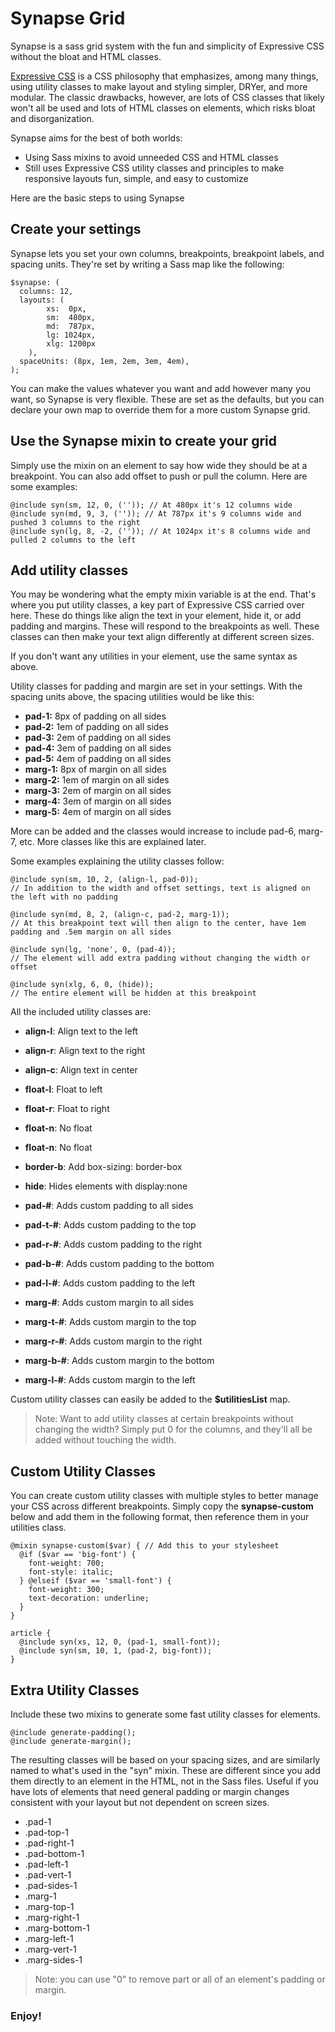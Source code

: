 # Synapse Grid

Synapse is a sass grid system with the fun and simplicity of Expressive CSS without the bloat and HTML classes.

[Expressive CSS](http://johnpolacek.github.io/expressive-css/) is a CSS philosophy that emphasizes, among many things, using utility classes to make layout and styling simpler, DRYer, and more modular. The classic drawbacks, however, are lots of CSS classes that likely won't all be used and lots of HTML classes on elements, which risks bloat and disorganization.

Synapse aims for the best of both worlds:
* Using Sass mixins to avoid unneeded CSS and HTML classes
* Still uses Expressive CSS utility classes and principles to make responsive layouts fun, simple, and easy to customize

Here are the basic steps to using Synapse

## Create your settings
Synapse lets you set your own columns, breakpoints, breakpoint labels, and spacing units. They're set by writing a Sass map like the following:

```
$synapse: (
  columns: 12,
  layouts: (
        xs:  0px,
        sm:  480px, 
        md:  787px,
        lg: 1024px,
        xlg: 1200px
    ),
  spaceUnits: (8px, 1em, 2em, 3em, 4em),
);
```

You can make the values whatever you want and add however many you want, so Synapse is very flexible. These are set as the defaults, but you can declare your own map to override them for a more custom Synapse grid.

## Use the Synapse mixin to create your grid

Simply use the mixin on an element to say how wide they should be at a breakpoint. You can also add offset to push or pull the column. Here are some examples:
```
@include syn(sm, 12, 0, ('')); // At 480px it's 12 columns wide
@include syn(md, 9, 3, ('')); // At 787px it's 9 columns wide and pushed 3 columns to the right
@include syn(lg, 8, -2, ('')); // At 1024px it's 8 columns wide and pulled 2 columns to the left
```

## Add utility classes 
You may be wondering what the empty mixin variable is at the end. That's where you put utility classes, a key part of Expressive CSS carried over here. These do things like align the text in your element, hide it, or add padding and margins. These will respond to the breakpoints as well. These classes can then make your text align differently at different screen sizes.

If you don't want any utilities in your element, use the same syntax as above.

Utility classes for padding and margin are set in your settings. With the spacing units above, the spacing utilities would be like this:
* **pad-1:** 8px of padding on all sides
* **pad-2:** 1em of padding on all sides
* **pad-3:** 2em of padding on all sides
* **pad-4:** 3em of padding on all sides
* **pad-5:** 4em of padding on all sides
* **marg-1:** 8px of margin on all sides
* **marg-2:** 1em of margin on all sides
* **marg-3:** 2em of margin on all sides
* **marg-4:** 3em of margin on all sides
* **marg-5:** 4em of margin on all sides

More can be added and the classes would increase to include pad-6, marg-7, etc. More classes like this are explained later.

Some examples explaining the utility classes follow:

```
@include syn(sm, 10, 2, (align-l, pad-0)); 
// In addition to the width and offset settings, text is aligned on the left with no padding

@include syn(md, 8, 2, (align-c, pad-2, marg-1)); 
// At this breakpoint text will then align to the center, have 1em padding and .5em margin on all sides

@include syn(lg, 'none', 0, (pad-4)); 
// The element will add extra padding without changing the width or offset

@include syn(xlg, 6, 0, (hide)); 
// The entire element will be hidden at this breakpoint
```

All the included utility classes are:
* **align-l**: Align text to the left
* **align-r**: Align text to the right
* **align-c**: Align text in center
* **float-l**: Float to left
* **float-r**: Float to right
* **float-n**: No float
* **float-n**: No float
* **border-b**: Add box-sizing: border-box
* **hide**: Hides elements with display:none
* **pad-#**: Adds custom padding to all sides
* **pad-t-#**: Adds custom padding to the top
* **pad-r-#**: Adds custom padding to the right
* **pad-b-#**: Adds custom padding to the bottom
* **pad-l-#**: Adds custom padding to the left

* **marg-#**: Adds custom margin to all sides
* **marg-t-#**: Adds custom margin to the top
* **marg-r-#**: Adds custom margin to the right
* **marg-b-#**: Adds custom margin to the bottom
* **marg-l-#**: Adds custom margin to the left

Custom utility classes can easily be added to the **$utilitiesList** map.

> Note: Want to add utility classes at certain breakpoints without changing the width? Simply put 0 for the columns, and they'll all be added without touching the width.

## Custom Utility Classes

You can create custom utility classes with multiple styles to better manage your CSS across different breakpoints. Simply copy the **synapse-custom** below and add them in the following format, then reference them in your utilities class.

```
@mixin synapse-custom($var) { // Add this to your stylesheet
  @if ($var == 'big-font') {
    font-weight: 700;
    font-style: italic;
  } @elseif ($var == 'small-font') {
    font-weight: 300;
    text-decoration: underline;
  }
}

article {
  @include syn(xs, 12, 0, (pad-1, small-font));
  @include syn(sm, 10, 1, (pad-2, big-font));
}
```

## Extra Utility Classes

Include these two mixins to generate some fast utility classes for elements.

```
@include generate-padding();
@include generate-margin();
```

The resulting classes will be based on your spacing sizes, and are similarly named to what's used in the "syn" mixin. These are different since you add them directly to an element in the HTML, not in the Sass files. Useful if you have lots of elements that need general padding or margin changes consistent with your layout but not dependent on screen sizes.

* .pad-1
* .pad-top-1
* .pad-right-1
* .pad-bottom-1
* .pad-left-1
* .pad-vert-1
* .pad-sides-1
* .marg-1
* .marg-top-1
* .marg-right-1
* .marg-bottom-1
* .marg-left-1
* .marg-vert-1
* .marg-sides-1

> Note: you can use "0" to remove part or all of an element's padding or margin.

### Enjoy!